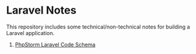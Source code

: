 # Laravel Notes
This repository includes some technical/non-technical notes for building a Laravel application.

1. [PhpStorm Laravel Code Schema]()
